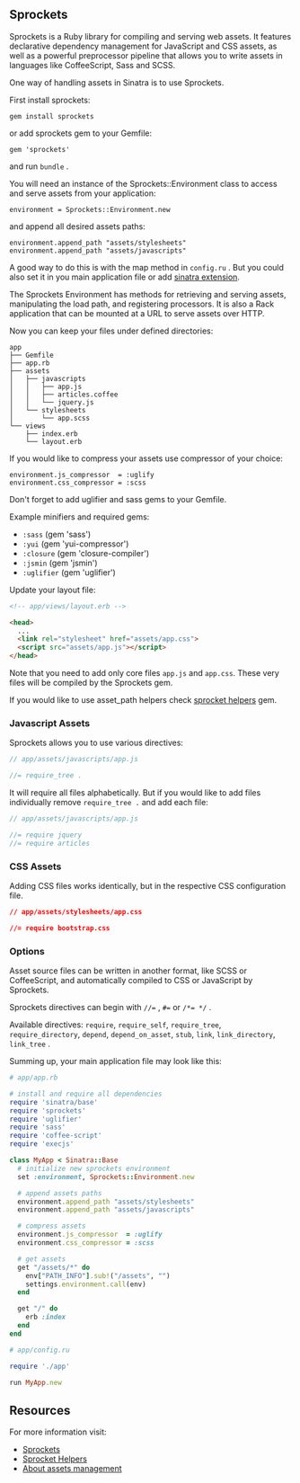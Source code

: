 
## Sprockets

Sprockets is a Ruby library for compiling and serving web assets.
It features declarative dependency management for JavaScript and CSS assets,
as well as a powerful preprocessor pipeline that allows you to write
assets in languages like CoffeeScript, Sass and SCSS.

One way of handling assets in Sinatra is to use Sprockets.

First install sprockets:

```
gem install sprockets
```

or add sprockets gem to your Gemfile:

```
gem 'sprockets'
```

and run `bundle` .

You will need an instance of the Sprockets::Environment class
to access and serve assets from your application:

```
environment = Sprockets::Environment.new
```

and append all desired assets paths:

```
environment.append_path "assets/stylesheets"
environment.append_path "assets/javascripts"
```

A good way to do this is with the map method in `config.ru` .
But you could also set it in you main application file
or add [sinatra extension](http://www.sinatrarb.com/extensions.html).

The Sprockets Environment has methods for retrieving and serving assets,
manipulating the load path, and registering processors. It is also a Rack
application that can be mounted at a URL to serve assets over HTTP.

Now you can keep your files under defined directories:

```
app
├── Gemfile
├── app.rb
├── assets
│   ├── javascripts
│   │   ├── app.js
│   │   ├── articles.coffee
│   │   └── jquery.js
│   └── stylesheets
│       └── app.scss
└── views
    ├── index.erb
    └── layout.erb
```

If you would like to compress your assets
use compressor of your choice:

```
environment.js_compressor  = :uglify
environment.css_compressor = :scss
```

Don't forget to add uglifier and sass gems to your Gemfile.

Example minifiers and required gems:
* `:sass` (gem 'sass')
* `:yui` (gem 'yui-compressor')
* `:closure` (gem 'closure-compiler')
* `:jsmin` (gem 'jsmin')
* `:uglifier` (gem 'uglifier')

Update your layout file:

```html
<!-- app/views/layout.erb -->

<head>
  ...
  <link rel="stylesheet" href="assets/app.css">
  <script src="assets/app.js"></script>
</head>
```

Note that you need to add only core files `app.js` and `app.css`. These very files will be compiled by the Sprockets gem.

If you would like to use asset_path helpers
check [sprocket helpers][sprockets_helpers] gem.

### Javascript Assets

Sprockets allows you to use various directives:

```js
// app/assets/javascripts/app.js

//= require_tree .
```

It will require all files alphabetically.
But if you would like to add files individually remove `require_tree .`
and add each file:

```js
// app/assets/javascripts/app.js

//= require jquery
//= require articles
```

### CSS Assets

Adding CSS files works identically, but in the respective CSS configuration file.

```css
// app/assets/stylesheets/app.css

//= require bootstrap.css
```

### Options

Asset source files can be written in another format, like SCSS or
CoffeeScript, and automatically compiled to CSS or JavaScript by Sprockets.

Sprockets directives can begin with `//=` , `#=` or `/*= */` .

Available directives: `require`, `require_self`, `require_tree`,
`require_directory`, `depend`, `depend_on_asset`, `stub`, `link`,
`link_directory`, `link_tree` .

Summing up, your main application file may look like this:

```ruby
# app/app.rb

# install and require all dependencies
require 'sinatra/base'
require 'sprockets'
require 'uglifier'
require 'sass'
require 'coffee-script'
require 'execjs'

class MyApp < Sinatra::Base
  # initialize new sprockets environment
  set :environment, Sprockets::Environment.new

  # append assets paths
  environment.append_path "assets/stylesheets"
  environment.append_path "assets/javascripts"

  # compress assets
  environment.js_compressor  = :uglify
  environment.css_compressor = :scss

  # get assets
  get "/assets/*" do
    env["PATH_INFO"].sub!("/assets", "")
    settings.environment.call(env)
  end

  get "/" do
    erb :index
  end
end
```

```ruby
# app/config.ru

require './app'

run MyApp.new
```

## Resources

For more information visit:

* [Sprockets](https://github.com/rails/sprockets)
* [Sprocket Helpers][sprockets_helpers]
* [About assets management](http://recipes.sinatrarb.com/p/asset_management/why-asset-management)


[sprockets_helpers]: https://github.com/petebrowne/sprockets-helpers
